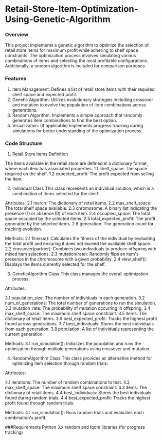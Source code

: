 # Retail-Store-Item-Optimization-Using-Genetic-Algorithm

### Overview
This project implements a genetic algorithm to optimize the selection of retail store items for maximum profit while adhering to shelf space constraints. The optimization process involves simulating various combinations of items and selecting the most profitable configurations. Additionally, a random algorithm is included for comparison purposes.

### Features

1. Item Management: Defines a list of retail store items with their required shelf space and expected profit.
2. Genetic Algorithm: Utilizes evolutionary strategies including crossover and mutation to evolve the population of item combinations across generations.
3. Random Algorithm: Implements a simple approach that randomly generates item combinations to find the best option.
4. Visualization: (If applicable) Implements progress tracking during simulations for better understanding of the optimization process.

### Code Structure
1. Retail Store Items Definition
   
The items available in the retail store are defined in a dictionary format, where each item has associated properties:
1.1 shelf_space: The space required on the shelf.
1.2 expected_profit: The profit expected from selling the item.

2. Individual Class
This class represents an individual solution, which is a combination of items selected for the shelf:

Attributes:
2.1 merch: The dictionary of retail items.
2.2 max_shelf_space: The total shelf space available.
2.3 chromosome: A binary list indicating the presence (1) or absence (0) of each item.
2.4 occupied_space: The total space occupied by the selected items.
2.5 total_expected_profit: The profit generated by the selected items.
2.6 generation: The generation count for tracking evolution.

Methods:
2.1 fitness(): Calculates the fitness of the individual by evaluating the total profit and ensuring it does not exceed the available shelf space.
2.2 crossover(partner): Combines two individuals to produce offspring with mixed item selections.
2.3 mutation(rate): Randomly flips an item's presence in the chromosome with a given probability.
2.4 view_shelf(): Displays the items currently selected for the shelf.


3. GeneticAlgorithm Class
This class manages the overall optimization process:

Attributes:

3.1 population_size: The number of individuals in each generation.
3.2 num_of_generations: The total number of generations to run the simulation.
3.3 mutation_rate: The probability of mutation occurring in offspring.
3.4 max_shelf_space: The maximum shelf space constraint.
3.5 items: The dictionary of retail items.
3.6 best_expected_profit: Tracks the highest profit found across generations.
3.7 best_individuals: Stores the best individuals from each generation.
3.8 population: A list of individuals representing the current generation.

Methods:
3.1 run_simulation(): Initializes the population and runs the optimization through multiple generations using crossover and mutation.


4. RandomAlgorithm Class
This class provides an alternative method for optimizing item selection through random trials:

Attributes:

4.1 iterations: The number of random combinations to test.
4.2 max_shelf_space: The maximum shelf space constraint.
4.3 items: The dictionary of retail items.
4.4 best_individuals: Stores the best individuals found during random trials.
4.4 best_expected_profit: Tracks the highest profit found through random trials.


Methods:
4.1 run_simulation(): Runs random trials and evaluates each combination's profit.


###Requirements
Python 3.x
random and tqdm libraries (for progress tracking)
